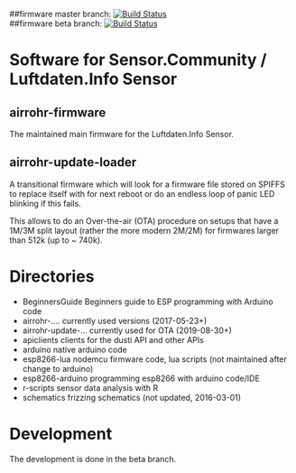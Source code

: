 ##firmware master branch: [![Build Status](https://travis-ci.com/opendata-stuttgart/sensors-software.svg?branch=master)](https://travis-ci.com/opendata-stuttgart/sensors-software)  
##firmware beta branch: [![Build Status](https://travis-ci.com/opendata-stuttgart/sensors-software.svg?branch=beta)](https://travis-ci.com/opendata-stuttgart/sensors-software)  

# Software for Sensor.Community / Luftdaten.Info Sensor

## airrohr-firmware

The maintained main firmware for the Luftdaten.Info Sensor. 

## airrohr-update-loader

A transitional firmware which will look for a firmware file
stored on SPIFFS to replace itself with for next reboot
or do an endless loop of panic LED blinking if this fails.

This allows to do an Over-the-air (OTA) procedure on setups
that have a 1M/3M split layout (rather the more modern 2M/2M)
for firmwares larger than 512k (up to ~ 740k).

# Directories 

* BeginnersGuide	Beginners guide to ESP programming with Arduino code
* airrohr-....          currently used versions (2017-05-23+)
* airrohr-update-...	currently used for OTA (2019-08-30+)
* apiclients	clients for the dusti API and other APIs
* arduino	native arduino code
* esp8266-lua	nodemcu firmware code, lua scripts (not maintained after change to arduino)
* esp8266-arduino	programming esp8266 with arduino code/IDE
* r-scripts	sensor data analysis with R
* schematics	frizzing schematics (not updated, 2016-03-01)

# Development

The development is done in the beta branch.
